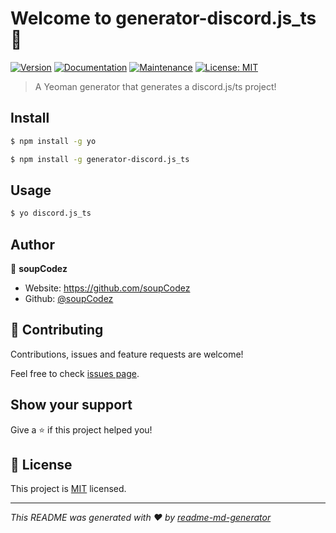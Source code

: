 # Welcome to generator-discord.js_ts 👋
[![Version](https://img.shields.io/npm/v/generator-discord.js_ts.svg)](https://www.npmjs.com/package/generator-discord.js_ts)
[![Documentation](https://img.shields.io/badge/documentation-yes-brightgreen.svg)](https://github.com/soupCodez/generator-discord.js_ts#readme)
[![Maintenance](https://img.shields.io/badge/Maintained%3F-yes-green.svg)](https://github.com/soupCodez/generator-discord.js_ts/graphs/commit-activity)
[![License: MIT](https://img.shields.io/github/license/soupCodez/generator-discord.js_ts)](https://github.com/soupCodez/generator-discord.js_ts/blob/master/LICENSE)

> A Yeoman generator that generates a discord.js/ts project!

## Install
```bash
$ npm install -g yo
```

```bash
$ npm install -g generator-discord.js_ts
```

## Usage

```bash
$ yo discord.js_ts
```

## Author

👤 **soupCodez**

* Website: https://github.com/soupCodez
* Github: [@soupCodez](https://github.com/soupCodez)

## 🤝 Contributing

Contributions, issues and feature requests are welcome!

Feel free to check [issues page](https://github.com/soupCodez/generator-discord.js_ts/issues).

## Show your support

Give a ⭐️ if this project helped you!


## 📝 License

This project is [MIT](https://github.com/soupCodez/generator-discord.js_ts/blob/master/LICENSE) licensed.

***
_This README was generated with ❤️ by [readme-md-generator](https://github.com/kefranabg/readme-md-generator)_
